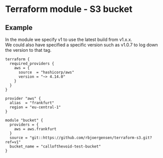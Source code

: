 # Terraform module - S3 bucket
## Example
In the module we specify v1 to use the latest build from v1.x.x.<br/>
We could also have specified a specific version such as v1.0.7 to log down the version to that tag.
``` hcl
terraform {
  required_providers {
    aws = {
      source  = "hashicorp/aws"
      version = "~> 4.14.0"
    }
  }
}

provider "aws" {
  alias  = "frankfurt"
  region = "eu-central-1"
}

module "bucket" {
  providers = {
    aws = aws.frankfurt
  }
  source = "git::https://github.com/rbjoergensen/terraform-s3.git?ref=v1"
  bucket_name = "callofthevoid-test-bucket"
}
```
